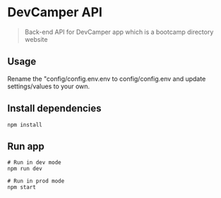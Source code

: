 # DevCamper API

> Back-end API for DevCamper app which is a bootcamp directory website

## Usage

Rename the "config/config.env.env to config/config.env and update settings/values to your own.

## Install dependencies
```
npm install
```

## Run app
```
# Run in dev mode
npm run dev

# Run in prod mode
npm start
```
